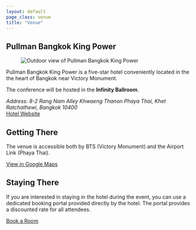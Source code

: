 ```yaml
---
layout: default
page_class: venue
title: "Venue"
---
```


<section class="venue-location">
  <h2>Pullman Bangkok King Power</h2>

  <div class="card-venue">
    <figure class="card-venue__image">
      <img src="/images/venue/venue-day-outdoor.jpg" alt="Outdoor view of Pullman Bangkok King Power" class="img-fluid" />
    </figure>
    <div class="card-venue__info">
      <p>Pullman Bangkok King Power is a five-star hotel conveniently located in the the heart of Bangkok near Victory Monument.</p>
      <p>The conference will be hosted in the <strong>Infinity Ballroom</strong>.</p>
      <address class="card-venue__address">
        <span class="street-address">Address: 8-2 Rang Nam Alley</span>
        <span class="extended-address">Khwaeng Thanon Phaya Thai, Khet Ratchathewi,</span>
        <span class="locality">Bangkok</span>
        <span class="postal-code">10400</span>
      </address>
      <a href=" https://www.pullmanbangkokkingpower.com/" target="_blank" class="card-venue__btn btn btn--primary">Hotel Website</a>
    </div>
  </div>
</section>

<section class="venue-access">
  <h2>Getting There</h2>

  <p>The venue is accessible both by BTS (Victory Monument) and the Airport Link (Phaya Thai).</p>

  <a href="https://goo.gl/maps/vnLpSxt1zzw" target="_blank" class="btn btn--primary">View in Google Maps</a>
</section>

<section class="venue-booking">
  <h2>Staying There</h2>

  <p>If you are interested in staying in the hotel during the event, you can use a dedicated booking portal provided directly by the hotel. The portal provides a discounted rate for all attendees.</p>

  <a href="https://www.idem.events/r/rubyconfth-2022" target="_blank" class="btn btn--primary">Book a Room</a>
</section>
